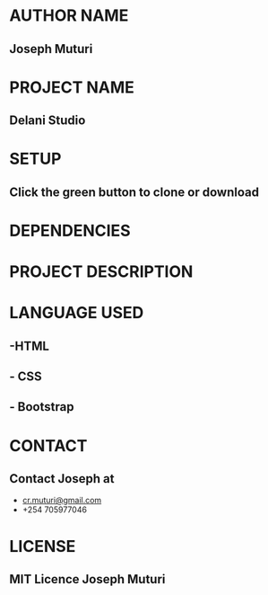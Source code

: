 # AUTHOR NAME
## Joseph Muturi

# PROJECT NAME 
## Delani Studio

# SETUP
## Click the green button to clone or download

# DEPENDENCIES
## 

# PROJECT DESCRIPTION

# LANGUAGE USED
## -HTML
## - CSS 
## - Bootstrap

# CONTACT
## Contact Joseph at
- cr.muturi@gmail.com
- +254 705977046

# LICENSE
## MIT Licence Joseph Muturi
